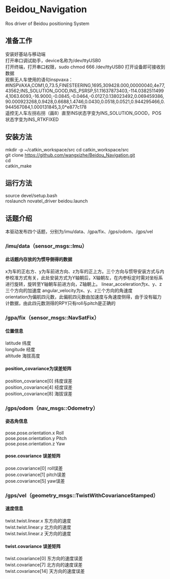# Beidou_Navigation
Ros driver of Beidou positioning System  
  
## 准备工作  
安装好基站与移动端  
打开串口调试助手，device名称为/dev/ttyUSB0  
打开终端，打开串口权限，sudo chmod 666 /dev/ttyUSB0
打开设备即可接收到数据  
观察无人车使用的语句inspvaxa：  
#INSPVAXA,COM1,0,73.5,FINESTEERING,1695,309428.000,00000040,4e77,43562;INS_SOLUTION_GOOD,INS_PSRSP,51.11637873403,-114.03825114994,1063.6093,-16.9000,-0.0845,-0.0464,-0.0127,0.138023492,0.069459386,90.000923268,0.9428,0.6688,1.4746,0.0430,0.0518,0.0521,0.944295466,0.944567084,1.000131845,3,0*e877c178  
遥控无人车左拐右拐（画8）直至INS状态字变为INS_SOLUTION_GOOD，POS状态字变为INS_RTKFIXED

## 安装方法  
mkdir -p ~/catkin_workspace/src
cd catkin_workspace/src  
git clone https://github.com/wangxizhe/Beidou_Navigation.git  
cd  
catkin_make  
  
## 运行方法  
source devel/setup.bash  
roslaunch novatel_driver beidou.launch  

## 话题介绍  
本驱动发布四个话题，分别为/imu/data、/gpa/fix、/gps/odom、/gps/vel  
### /imu/data（sensor_msgs::Imu）  
#### 此话题内存放的为惯导侧得的数据  
x为车的正右方、y为车前进方向、z为车的正上方。三个方向与惯导安装方式与内参校准方式有关，此处安装方式为Y轴朝后，X轴朝左，在内参标定时需对坐标系进行旋转，旋转至Y轴朝车前进方向，Z轴朝上。 
linear_acceleration为x、y、z三个方向的加速度 
angular_velocity为x、y、z三个方向的角速度  
orientation为偏航四元数，此偏航四元数由加速度与角速度侧得，由于没有磁力计数据，由此四元数测得的RPY只有roll与pitch是正确的  
### /gpa/fix（sensor_msgs::NavSatFix）  
#### 位置信息
latitude 纬度  
longitude  经度  
altitude 海拔高度  

#### position_covariance为误差矩阵  
position_covariance[0] 纬度误差  
position_covariance[4] 经度误差  
position_covariance[8] 海拔误差   
### /gps/odom（nav_msgs::Odometry）  
#### 姿态角信息  
pose.pose.orientation.x  Roll  
pose.pose.orientation.y  Pitch  
pose.pose.orientation.z  Yaw  
#### pose.covariance  误差矩阵  
pose.covariance[0] roll误差  
pose.covariance[1] pitch误差  
pose.covariance[5] yaw误差  
### /gps/vel（geometry_msgs::TwistWithCovarianceStamped）  
#### 速度信息  
twist.twist.linear.x   东方向的速度  
twist.twist.linear.y   北方向的速度  
twist.twist.linear.z   天方向的速度  

#### twist.covariance   误差矩阵  
twist.covariance[0]  东方向的速度误差  
twist.covariance[7]  北方向的速度误差  
twist.covariance[14] 天方向的速度误差  
